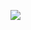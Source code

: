 ![](https://android.googlesource.com/assets/android-studio-ux-assets/+/12cb5d3f886788b74450295f62da9d7517e7ba94/splash-marble.png)
